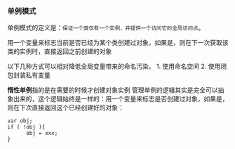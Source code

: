 ### 单例模式
单例模式的定义是：`保证一个类仅有一个实例，并提供一个访问它的全局访问点`。

  用一个变量来标志当前是否已经为某个类创建过对象，如果是，则在下一次获取该类的实例时，直接返回之前创建的对象

  以下几种方式可以相对降低全局变量带来的命名污染。
    1. 使用命名空间
    2. 使用闭包封装私有变量

**惰性单例**指的是在需要的时候才创建对象实例
管理单例的逻辑其实是完全可以抽象出来的，这个逻辑始终是一样的：用一个变量来标志是否创建过对象，如果是，则在下次直接返回这个已经创建好的对象：
```
var obj;
if ( !obj ){ 
      obj = xxx;
}
```
